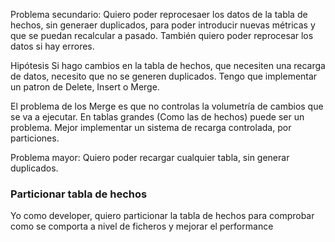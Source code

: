 Problema secundario:
Quiero poder reprocesaer los datos de la tabla de hechos, sin generaer duplicados,
para poder introducir nuevas métricas y que se puedan recalcular a pasado.
También quiero poder reprocesar los datos si hay errores.

Hipótesis
Si hago cambios en la tabla de hechos, que necesiten una recarga de datos, necesito que no se generen duplicados.
Tengo que implementar un patron de Delete, Insert o Merge.

El problema de los Merge es que no controlas la volumetría de cambios que se va a ejecutar. En tablas grandes
(Como las de hechos) puede ser un problema. Mejor implementar un sistema de recarga controlada, por particiones.

Problema mayor: 
Quiero poder recargar cualquier tabla, sin generar duplicados.

### Particionar tabla de hechos

Yo como developer, 
quiero particionar la tabla de hechos
para comprobar como se comporta a nivel de ficheros
y mejorar el performance